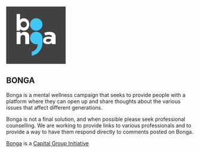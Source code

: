 ![alt text](https://github.com/iz-ben/Bonga-Frontend/raw/master/app/images/logo.png "Logo Title Text 1")

## BONGA

Bonga is a mental wellness campaign that seeks to provide people with a platform where they can open up and share 
thoughts about the various issues that affect different generations.

Bonga is not a final solution, and when possible please seek professional counselling. We are working to provide links to various professionals and to provide a way to have them respond directly to comments posted on Bonga.

[Bonga](https://www.bonga.or.ke) is a [Capital Group Initiative](https://www.capitalfm.co.ke)


